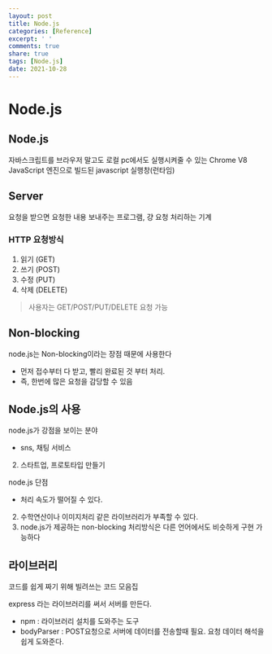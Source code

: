 ```yaml
---
layout: post
title: Node.js
categories: [Reference]
excerpt: ' '
comments: true
share: true
tags: [Node.js]
date: 2021-10-28
---
```


# Node.js

## Node.js

자바스크립트를 브라우저 말고도 로컬 pc에서도 실행시켜줄 수 있는 Chrome V8 JavaScript 엔진으로 빌드된 javascript 실행창(런타임)

## Server

요청을 받으면 요청한 내용 보내주는 프로그램, 걍 요청 처리하는 기계

### HTTP 요청방식

1. 읽기 (GET)
2. 쓰기 (POST)
3. 수정 (PUT)
4. 삭제 (DELETE)

> 사용자는 GET/POST/PUT/DELETE 요청 가능

## Non-blocking

node.js는 Non-blocking이라는 장점 때문에 사용한다

- 먼저 접수부터 다 받고, 빨리 완료된 것 부터 처리. 
- 즉, 한번에 많은 요청을 감당할 수 있음

## Node.js의 사용

node.js가 강점을 보이는 분야 

- sns, 채팅 서비스
2. 스타트업, 프로토타입 만들기

node.js 단점

- 처리 속도가 떨어질 수 있다.
2. 수학연산이나 이미지처리 같은 라이브러리가 부족할 수 있다.
3. node.js가 제공하는 non-blocking 처리방식은 다른 언어에서도 비슷하게 구현 가능하다 

## 라이브러리

코드를 쉽게 짜기 위해 빌려쓰는 코드 모음집

express 라는 라이브러리를 써서 서버를 만든다.

- npm : 라이브러리 설치를 도와주는 도구
- bodyParser : POST요청으로 서버에 데이터를 전송할때 필요. 요청 데이터 해석을 쉽게 도와준다.



